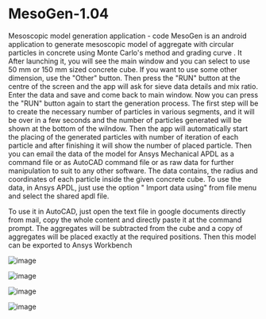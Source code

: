 # MesoGen-1.04

Mesoscopic model generation application - code
MesoGen is an android application to generate mesoscopic model of aggregate with circular particles in concrete using Monte Carlo's method and grading curve . 
It After launching it, you will see the main window and you can select to use 50 mm  or 150 mm sized concrete cube. If you want to use some other dimension, 
use the "Other" button. Then press the "RUN" button at the centre of the screen and the app will ask for sieve data details and mix ratio. Enter the data and 
save and come back to main window. Now you can press the "RUN" button again to start the generation process. The first step will be to create the necessary 
number of particles in various segments, and it will be over in a few seconds and the number of particles generated will be shown at the bottom of the wilndow. 
Then the app will automatically start the placing of the generated particles with number of iteration of each particle  and after finishing it will show the 
number of placed particle. Then you can email the data of the model for Ansys Mechanical APDL as a command file or as AutoCAD  command file or as raw data for 
further manipulation to suit to any other software. The data contains, the radius and coordinates of each particle  inside the given concrete cube. To use the data, 
in Ansys APDL, just use the option " Import data using" from file menu and select the shared apdl file.

To use it in AutoCAD, just open the text file in google documents directly from mail, copy the whole content and directly paste it at the command prompt.
The aggregates will be subtracted from the cube and a copy of aggregates will be placed exactly at the required positions. Then this model can be exported to Ansys 
Workbench


![image](https://user-images.githubusercontent.com/108704507/179165649-d4b0fae2-29b2-4edc-a246-0ab471ea072a.png)

![image](https://user-images.githubusercontent.com/108704507/179165815-59e05786-4d77-4039-b497-c188f17218c5.png)

![image](https://user-images.githubusercontent.com/108704507/179165906-e81f6b7b-b0ab-403c-8271-33ea6bde85a4.png)

![image](https://user-images.githubusercontent.com/108704507/179165929-5649e78e-faf0-4b3e-b3ed-5c223267cfd1.png)
